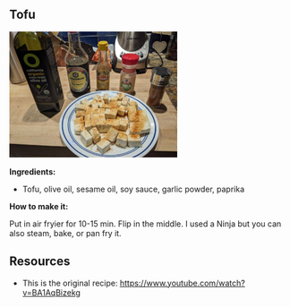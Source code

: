 ## Tofu

![](tofu.png)

**Ingredients:**

* Tofu, olive oil, sesame oil, soy sauce, garlic powder, paprika 

**How to make it:**

Put in air fryier for 10-15 min. Flip in the middle. I used a Ninja but you can also steam, bake, or pan fry it.

## Resources
* This is the original recipe: https://www.youtube.com/watch?v=BA1AqBizekg
